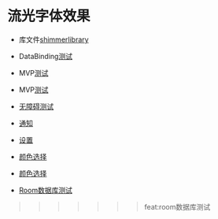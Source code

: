 # 流光字体效果

* 库文件[shimmerlibrary](shimmerlibrary)

* DataBinding[测试](app/src/main/java/com/example/test/activity/DataBingActivity.kt)

* MVP[测试](app/src/main/java/com/example/test/activity/MVPTestActivity.kt)
* MVP[测试](app/src/main/java/com/example/test/activity/MVPTestActivity.kt)
* [无障碍测试](app/src/main/java/com/example/test/service/MyAccessibilityService.kt)

* [通知](app/src/main/java/com/example/test/activity/NotificationActivity.kt)
* [设置](app/src/main/java/com/example/test/activity/SettingsActivity) 

* [颜色选择](app/src/main/java/com/example/test/activity/ColorPickerActivity)      
* [颜色选择](app/src/main/java/com/example/test/activity/ColorPickerActivity)   
* [Room数据库测试](app/src/main/java/com/example/test/activity/RoomTestActivity.kt)    
>>>>>>> feat:room数据库测试
